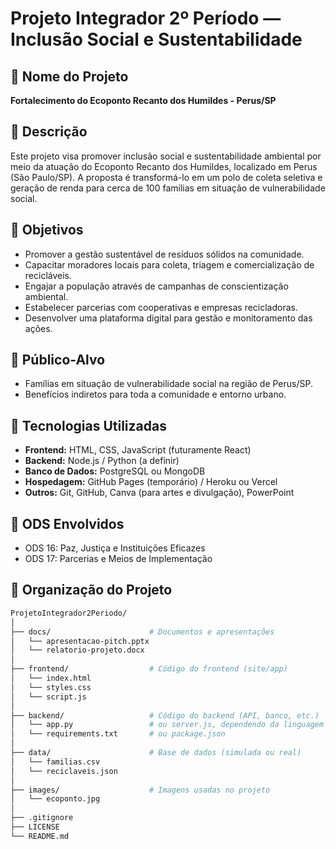 # Projeto Integrador 2º Período — Inclusão Social e Sustentabilidade

## 🌱 Nome do Projeto
**Fortalecimento do Ecoponto Recanto dos Humildes - Perus/SP**

## 🧩 Descrição

Este projeto visa promover inclusão social e sustentabilidade ambiental por meio da atuação do Ecoponto Recanto dos Humildes, localizado em Perus (São Paulo/SP). A proposta é transformá-lo em um polo de coleta seletiva e geração de renda para cerca de 100 famílias em situação de vulnerabilidade social.

## 🎯 Objetivos

- Promover a gestão sustentável de resíduos sólidos na comunidade.
- Capacitar moradores locais para coleta, triagem e comercialização de recicláveis.
- Engajar a população através de campanhas de conscientização ambiental.
- Estabelecer parcerias com cooperativas e empresas recicladoras.
- Desenvolver uma plataforma digital para gestão e monitoramento das ações.

## 👥 Público-Alvo

- Famílias em situação de vulnerabilidade social na região de Perus/SP.
- Benefícios indiretos para toda a comunidade e entorno urbano.

## 🧪 Tecnologias Utilizadas

- **Frontend:** HTML, CSS, JavaScript (futuramente React)
- **Backend:** Node.js / Python (a definir)
- **Banco de Dados:** PostgreSQL ou MongoDB
- **Hospedagem:** GitHub Pages (temporário) / Heroku ou Vercel
- **Outros:** Git, GitHub, Canva (para artes e divulgação), PowerPoint

## 🔗 ODS Envolvidos

- ODS 16: Paz, Justiça e Instituições Eficazes
- ODS 17: Parcerias e Meios de Implementação

## 📂 Organização do Projeto

```bash
ProjetoIntegrador2Periodo/
│
├── docs/                      # Documentos e apresentações
│   └── apresentacao-pitch.pptx
│   └── relatorio-projeto.docx
│
├── frontend/                  # Código do frontend (site/app)
│   └── index.html
│   └── styles.css
│   └── script.js
│
├── backend/                   # Código do backend (API, banco, etc.)
│   └── app.py                 # ou server.js, dependendo da linguagem
│   └── requirements.txt       # ou package.json
│
├── data/                      # Base de dados (simulada ou real)
│   └── familias.csv
│   └── reciclaveis.json
│
├── images/                    # Imagens usadas no projeto
│   └── ecoponto.jpg
│
├── .gitignore
├── LICENSE
└── README.md
